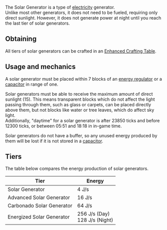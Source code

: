 The Solar Generator is a type of [electricity](https://github.com/TheBusyBiscuit/Slimefun4/wiki/Electric-Machines) generator.<br>
Unlike most other generators, it does not need to be fueled, requiring only direct sunlight. However, it does not generate power at night until you reach the last tier of solar generators.

## Obtaining
All tiers of solar generators can be crafted in an [Enhanced Crafting Table](https://github.com/TheBusyBiscuit/Slimefun4/wiki/Enhanced-Crafting-Table).

## Usage and mechanics
A solar generator must be placed within 7 blocks of an [energy regulator](https://github.com/TheBusyBiscuit/Slimefun4/wiki/Energy-Regulator) or a [capacitor](https://github.com/TheBusyBiscuit/Slimefun4/wiki/Energy-Capacitors) in range of one.

Solar generators must be able to receive the maximum amount of direct sunlight (15). This means transparent blocks which do not affect the light passing through them, such as glass or carpets, can be placed directly above them, but not blocks like water or tree leaves, which do affect sky light.<br>
Additionally, "daytime" for a solar generator is after 23850 ticks and before 12300 ticks, or between 05:51 and 18:18 in in-game time.

Solar generators do not have a buffer, so any unused energy produced by them will be lost if it is not stored in a [capacitor](https://github.com/TheBusyBiscuit/Slimefun4/wiki/Energy-Capacitors).

## Tiers
The table below compares the energy production of solar generators.

| Tier | Energy |
| ---- | ------ |
| Solar Generator | 4 J/s |
| Advanced Solar Generator | 16 J/s |
| Carbonado Solar Generator | 64 J/s |
| Energized Solar Generator | 256 J/s (Day)<br>128 J/s (Night) |
